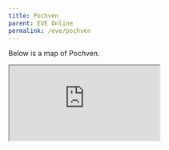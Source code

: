 ```yaml
---
title: Pochven
parent: EVE Online
permalink: /eve/pochven
---
```


Below is a map of Pochven.

<iframe src="https://evemaps.dotlan.net/map/The_Citadel/Huttaken,Hogimo">
 
